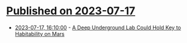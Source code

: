 # [Published on 2023-07-17](index.md)

* [2023-07-17, 16:10:00](https://soylentnews.org/article.pl?sid=23/07/17/1527207&from=rss) - [A Deep Underground Lab Could Hold Key to Habitability on Mars](https://soylentnews.org/article.pl?sid=23/07/17/1527207&from=rss)
